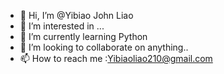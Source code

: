 - 👋 Hi, I’m @Yibiao John Liao
- 👀 I’m interested in ...
- 🌱 I’m currently learning Python
- 💞️ I’m looking to collaborate on anything..
- 📫 How to reach me :Yibiaoliao210@gmail.com

<!---
Yibiaoliao/Yibiaoliao is a ✨ special ✨ repository because its `README.md` (this file) appears on your GitHub profile.
You can click the Preview link to take a look at your changes.
--->
